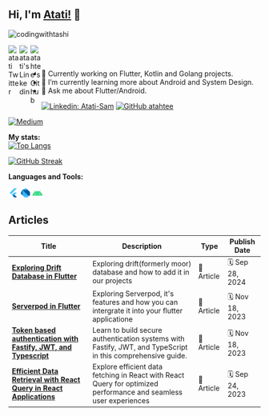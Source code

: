 ## Hi, I'm [Atati!](https://medium.com/@atatijr/) 👋

<p align="left"> <img src="https://komarev.com/ghpvc/?username=codingwithtashi&label=Views&color=blue&style=plastic" alt="codingwithtashi" /> </p>

<a href="https://twitter.com/atatwts">
  <img align="left" alt="atati Twitter" width="22px" src="https://cdn.jsdelivr.net/npm/simple-icons@v3/icons/twitter.svg" />
</a>
<a href="https://www.linkedin.com/in/atati-sam/">
  <img align="left" alt="atati's Linkedin" width="22px" src="https://cdn.jsdelivr.net/npm/simple-icons@v3/icons/linkedin.svg" />
</a>
<a href="https://github.com/atahtee">
  <img align="left" alt="atahtee's Github" width="22px" src="https://cdn.jsdelivr.net/npm/simple-icons@v3/icons/github.svg" />
</a>




<br/>
<br/>


- 🔭  Currently working on Flutter, Kotlin and Golang projects.
- 🌱 I’m currently learning more about Android and System Design.
- 💬 Ask me about Flutter/Android.




[![Linkedin: Atati-Sam](https://img.shields.io/badge/-atahtee-blue?style=flat-square&logo=Linkedin&logoColor=white&link=https://www.linkedin.com/in/atati-sam/)](https://www.linkedin.com/in/atati-sam)
[![GitHub atahtee](https://img.shields.io/github/followers/atahtee?label=follow&style=social)](https://github.com/atahtee)
<!-- [![YouTube](https://img.shields.io/youtube/channel/views/UCBLzUH7iDyY3pZWslcPJhJA?style=social)](https://youtube.com/c/codingwithtashi)    -->
[![Medium](https://img.shields.io/badge/Medium-12100E?style=for-the-badge&logo=medium&logoColor=white)]([https://medium.com/@atatijr])   

**My stats:**  
[![Top Langs](https://github-readme-stats.vercel.app/api/top-langs/?username=atahtee&layout=compact&theme=vision-friendly-dark)](https://github.com/atahtee)

[![GitHub Streak](http://github-readme-streak-stats.herokuapp.com?user=atahtee&theme=dark)](https://git.io/streak-stats)


**Languages and Tools:**  

<code><img height="20" src="https://raw.githubusercontent.com/github/explore/80688e429a7d4ef2fca1e82350fe8e3517d3494d/topics/flutter/flutter.png"></code>
<code><img height="20" src="https://raw.githubusercontent.com/github/explore/80688e429a7d4ef2fca1e82350fe8e3517d3494d/topics/dart/dart.png"></code>
<code><img height="20" src="https://raw.githubusercontent.com/github/explore/80688e429a7d4ef2fca1e82350fe8e3517d3494d/topics/android/android.png"></code>


  
## Articles
  
  
  
| **Title**                                                                                                                                                                                                              | **Description**                                                                                                                                                                                                                                                                                                                 | **Type** | **Publish Date** |
|------------------------------------------------------------------------------------------------------------------------------------------------------------------------------------------------------------------------|---------------------------------------------------------------------------------------------------------------------------------------------------------------------------------------------------------------------------------------------------------------------------------------------------------------------------------|----------|-------------------------|
| [**Exploring Drift Database in Flutter**]([https://atatik.vercel.app/posts/token-based-authentication-with-fastify-jwts](https://medium.com/@atatijr/exploring-drift-database-in-flutter-40221652e335)](https://medium.com/@atatijr/exploring-drift-database-in-flutter-40221652e335))                                                                                   |  Exploring drift(formerly moor) database and how to add it in our projects | 📄 Article  | 🗓 Sep 28, 2024     |
| [**Serverpod in Flutter**](https://atatik.vercel.app/posts/token-based-authentication-with-fastify-jwts)                                                                                   |  Exploring Serverpod, it's features and how you can intergrate it into your flutter applicatione | 📄 Article  | 🗓 Nov 18, 2023     |
| [**Token based authentication with Fastify, JWT, and Typescript**](https://atatik.vercel.app/posts/token-based-authentication-with-fastify-jwt)                                                                                     | Learn to build secure authentication systems with Fastify, JWT, and TypeScript in this comprehensive guide. | 📄 Article  | 🗓 Nov 18, 2023     |
| [**Efficient Data Retrieval with React Query in React Applications**](https://atatik.vercel.app/posts/token-based-authentication-with-fastify-jwtss)                                                                                     |   Explore efficient data fetching in React with React Query for optimized performance and seamless user experiences | 📄 Article  | 🗓 Sep 24, 2023     |


</div>
